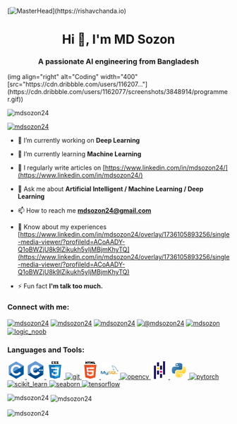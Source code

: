 [![MasterHead](https://1.bp.blogspot.com/-7A4WynwLsM...)](https://rishavchanda.io)
<h1 align="center">Hi 👋, I'm MD Sozon</h1>
<h3 align="center">A passionate AI engineering from Bangladesh</h3>
(img align="right" alt="Coding" width="400" [src="https://cdn.dribbble.com/users/116207..."](https://cdn.dribbble.com/users/1162077/screenshots/3848914/programmer.gif))

<p align="left"> <img src="https://komarev.com/ghpvc/?username=mdsozon24&label=Profile%20views&color=0e75b6&style=flat" alt="mdsozon24" /> </p>

<p align="left"> <a href="https://github.com/ryo-ma/github-profile-trophy"><img src="https://github-profile-trophy.vercel.app/?username=mdsozon24" alt="mdsozon24" /></a> </p>

- 🔭 I’m currently working on **Deep Learning**

- 🌱 I’m currently learning **Machine Learning**

- 📝 I regularly write articles on [https://www.linkedin.com/in/mdsozon24/](https://www.linkedin.com/in/mdsozon24/)

- 💬 Ask me about **Artificial Intelligent / Machine Learning / Deep Learning**

- 📫 How to reach me **mdsozon24@gmail.com**

- 📄 Know about my experiences [https://www.linkedin.com/in/mdsozon24/overlay/1736105893256/single-media-viewer/?profileId=ACoAADY-Q1oBWZjU8k9lZikukh5yIjMBjmKhyTQ](https://www.linkedin.com/in/mdsozon24/overlay/1736105893256/single-media-viewer/?profileId=ACoAADY-Q1oBWZjU8k9lZikukh5yIjMBjmKhyTQ)

- ⚡ Fun fact **I'm talk too much.**

<h3 align="left">Connect with me:</h3>
<p align="left">
<a href="https://twitter.com/mdsozon24" target="blank"><img align="center" src="https://raw.githubusercontent.com/rahuldkjain/github-profile-readme-generator/master/src/images/icons/Social/twitter.svg" alt="mdsozon24" height="30" width="40" /></a>
<a href="https://linkedin.com/in/mdsozon24" target="blank"><img align="center" src="https://raw.githubusercontent.com/rahuldkjain/github-profile-readme-generator/master/src/images/icons/Social/linked-in-alt.svg" alt="mdsozon24" height="30" width="40" /></a>
<a href="https://fb.com/mdsozon24" target="blank"><img align="center" src="https://raw.githubusercontent.com/rahuldkjain/github-profile-readme-generator/master/src/images/icons/Social/facebook.svg" alt="mdsozon24" height="30" width="40" /></a>
<a href="https://www.hackerrank.com/@mdsozon24" target="blank"><img align="center" src="https://raw.githubusercontent.com/rahuldkjain/github-profile-readme-generator/master/src/images/icons/Social/hackerrank.svg" alt="@mdsozon24" height="30" width="40" /></a>
<a href="https://codeforces.com/profile/mdsozon" target="blank"><img align="center" src="https://raw.githubusercontent.com/rahuldkjain/github-profile-readme-generator/master/src/images/icons/Social/codeforces.svg" alt="mdsozon" height="30" width="40" /></a>
<a href="https://www.leetcode.com/logic_noob" target="blank"><img align="center" src="https://raw.githubusercontent.com/rahuldkjain/github-profile-readme-generator/master/src/images/icons/Social/leet-code.svg" alt="logic_noob" height="30" width="40" /></a>
</p>

<h3 align="left">Languages and Tools:</h3>
<p align="left"> <a href="https://www.cprogramming.com/" target="_blank" rel="noreferrer"> <img src="https://raw.githubusercontent.com/devicons/devicon/master/icons/c/c-original.svg" alt="c" width="40" height="40"/> </a> <a href="https://www.w3schools.com/cpp/" target="_blank" rel="noreferrer"> <img src="https://raw.githubusercontent.com/devicons/devicon/master/icons/cplusplus/cplusplus-original.svg" alt="cplusplus" width="40" height="40"/> </a> <a href="https://www.w3schools.com/css/" target="_blank" rel="noreferrer"> <img src="https://raw.githubusercontent.com/devicons/devicon/master/icons/css3/css3-original-wordmark.svg" alt="css3" width="40" height="40"/> </a> <a href="https://git-scm.com/" target="_blank" rel="noreferrer"> <img src="https://www.vectorlogo.zone/logos/git-scm/git-scm-icon.svg" alt="git" width="40" height="40"/> </a> <a href="https://www.w3.org/html/" target="_blank" rel="noreferrer"> <img src="https://raw.githubusercontent.com/devicons/devicon/master/icons/html5/html5-original-wordmark.svg" alt="html5" width="40" height="40"/> </a> <a href="https://www.mysql.com/" target="_blank" rel="noreferrer"> <img src="https://raw.githubusercontent.com/devicons/devicon/master/icons/mysql/mysql-original-wordmark.svg" alt="mysql" width="40" height="40"/> </a> <a href="https://opencv.org/" target="_blank" rel="noreferrer"> <img src="https://www.vectorlogo.zone/logos/opencv/opencv-icon.svg" alt="opencv" width="40" height="40"/> </a> <a href="https://pandas.pydata.org/" target="_blank" rel="noreferrer"> <img src="https://raw.githubusercontent.com/devicons/devicon/2ae2a900d2f041da66e950e4d48052658d850630/icons/pandas/pandas-original.svg" alt="pandas" width="40" height="40"/> </a> <a href="https://www.python.org" target="_blank" rel="noreferrer"> <img src="https://raw.githubusercontent.com/devicons/devicon/master/icons/python/python-original.svg" alt="python" width="40" height="40"/> </a> <a href="https://pytorch.org/" target="_blank" rel="noreferrer"> <img src="https://www.vectorlogo.zone/logos/pytorch/pytorch-icon.svg" alt="pytorch" width="40" height="40"/> </a> <a href="https://scikit-learn.org/" target="_blank" rel="noreferrer"> <img src="https://upload.wikimedia.org/wikipedia/commons/0/05/Scikit_learn_logo_small.svg" alt="scikit_learn" width="40" height="40"/> </a> <a href="https://seaborn.pydata.org/" target="_blank" rel="noreferrer"> <img src="https://seaborn.pydata.org/_images/logo-mark-lightbg.svg" alt="seaborn" width="40" height="40"/> </a> <a href="https://www.tensorflow.org" target="_blank" rel="noreferrer"> <img src="https://www.vectorlogo.zone/logos/tensorflow/tensorflow-icon.svg" alt="tensorflow" width="40" height="40"/> </a> </p>

<p><img align="left" src="https://github-readme-stats.vercel.app/api/top-langs?username=mdsozon24&show_icons=true&locale=en&layout=compact" alt="mdsozon24" /></p>

<p>&nbsp;<img align="center" src="https://github-readme-stats.vercel.app/api?username=mdsozon24&show_icons=true&locale=en" alt="mdsozon24" /></p>

<p><img align="center" src="https://github-readme-streak-stats.herokuapp.com/?user=mdsozon24&" alt="mdsozon24" /></p>
